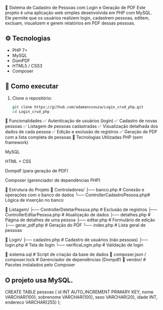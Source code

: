 🧾 Sistema de Cadastro de Pessoas com Login e Geração de PDF
Este projeto é uma aplicação web simples desenvolvida em PHP com MySQL. Ele permite que os usuários realizem login, cadastrem pessoas, editem, excluam, visualizem e gerem relatórios em PDF dessas pessoas.

## ⚙️ Tecnologias

- PHP 7+
- MySQL
- DomPDF
- HTML5 / CSS3
- Composer

## 🧪 Como executar

1. Clone o repositório:
   ```bash
   git clone https://github.com/adamanssouza/Login_crud_php.git
   cd Login_crud_php


🚀 Funcionalidades
✅ Autenticação de usuários (login)
✅ Cadastro de novas pessoas
✅ Listagem de pessoas cadastradas
✅ Visualização detalhada dos dados de cada pessoa
✅ Edição e exclusão de registros
✅ Geração de PDF com a lista completa de pessoas
🧰 Tecnologias Utilizadas PHP (sem framework)

MySQL

HTML + CSS

Dompdf (para geração de PDF)

Composer (gerenciador de dependências PHP)

🧱 Estrutura do Projeto
📁 Controladores/
  ├── banco.php                    # Conexão e operações com o banco de dados
  └── ControllerCadastroPessoa.php# Lógica de inserção no banco

📁 Listagem/
  ├── ControllerDeletarPessoa.php # Exclusão de registros
  ├── ControllerEditarPessoa.php  # Atualização de dados
  ├── detalhes.php                # Página de detalhes de uma pessoa
  ├── editar.php                  # Formulário de edição
  ├── gerar_pdf.php               # Geração do PDF
  └── index.php                   # Lista geral de pessoas

📁 Login/
  ├── cadastro.php                # Cadastro de usuários (não pessoas)
  ├── login.php                   # Tela de login
  └── verificaLogin.php          # Validação de login

📄 sistema.sql                     # Script de criação da base de dados
📄 composer.json / composer.lock  # Gerenciador de dependências (Dompdf)
📁 vendor/                        # Pacotes instalados pelo Composer

## O projeto usa MySQL.

CREATE TABLE pessoas (
  id INT AUTO_INCREMENT PRIMARY KEY,
  nome VARCHAR(100),
  sobrenome VARCHAR(100),
  sexo VARCHAR(20),
  idade INT,
  endereco VARCHAR(255)
);

